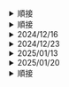<details> <summary>順接</summary>  <ul>

<table style="font-size: 14px;">
  <tr>
    <td><strong>2024/12/02</strong></td>
    <td>
      <strong> 文法</strong> <br>
      ～ようによっては ／ ～ようでは <br>
      
      <strong> 接続</strong> <br>
    
      <strong> 意味</strong> <br>
        要看怎么… ／　取决于…（的方式）　／　根据…（的方式）<br>
    
      <strong> 例文 </strong> <br>
        ●この状況も、見方ようによってはチャンスになる。<br>

      <strong> その他 </strong> <br>
        ●よいお年をお迎えください。 <br>

  </tr>

</table>


  <tr><td colspan="5"><strong>2024/12/16</strong></td></tr>
  <tr>
    <td> ～に即して </strong></td>
    <td> 接続</td>
    <td>
      ～に合わせて　／　按照…　／　依据…／　根据…　／　以…为基准
    </td>
    <td>●実状に即して考えよう</td>
    <td>
      ●液体　落とす／入れる　ー＞　耳の中に薬を落とす／耳の中に薬を入れる<br>
      ●体重が増えない　減る
      </td>
  </tr>
</table>
</ul>  </details>








<details> <summary>順接</summary>  <ul>

<table style="font-size: 14px;">
  <tr>
    <td><strong> 文法</strong></td>
    <td><strong> 接続</strong></td>
    <td><strong> 意味</strong></td>
    <td><strong> 例文 </strong></td>
    <td><strong> 備考（そのほか） </strong></td>
  </tr>

  <tr><td colspan="5"><strong>2024/12/02</strong></td></tr>
  <tr>
    <td > ～ようによっては<br>～ようでは </strong></td>
    <td > 接続</td>
    <td > 要看怎么… ／　取决于…（的方式）　／　根据…（的方式）</td>
    <td >●この状況も、見方ようによってはチャンスになる。</td>
    <td >
      ●よいお年をお迎えください。
      </td>
  </tr>

  <tr><td colspan="5"><strong>2024/12/09</strong></td></tr>
  <tr>
    <td> ～をものともせずに </strong></td>
    <td> 接続</td>
    <td>
      克服困难…　／　不顾…　／　不当回事
    </td>
    <td>●疲れをものともせずに、休日も出社しました。</td>
    <td>
      ●液体　落とす／入れる　ー＞　耳の中に薬を落とす／耳の中に薬を入れる<br>
      ●体重が増えない　減る
      </td>
  </tr>
</table>


  <tr><td colspan="5"><strong>2024/12/16</strong></td></tr>
  <tr>
    <td> ～に即して </strong></td>
    <td> 接続</td>
    <td>
      ～に合わせて　／　按照…　／　依据…／　根据…　／　以…为基准
    </td>
    <td>●実状に即して考えよう</td>
    <td>
      ●液体　落とす／入れる　ー＞　耳の中に薬を落とす／耳の中に薬を入れる<br>
      ●体重が増えない　減る
      </td>
  </tr>
</table>
</ul>  </details>




<!-- ############### 2024/12/16 ############### -->
<details> <summary>2024/12/16</summary>  <ul>
  
  <li> <strong>～に即して</strong>
    <ul>
      <li>意味：～に合わせて　／　按照…　／　依据…／　根据…　／　以…为基准</li>
      <li>例文：実状に即して考えよう</li> 
    </ul>
  </li>
  
  <li> <strong>その他</strong>
    <ul>
      <li>「あっという間に」は、「瞬く間に」や「一瞬で」という意味で、時間が非常に早く過ぎることを表現する言葉です。
            例えば、「あっという間に時間が過ぎた」「あっという間に時間になりました」というように使います。　</li>
      <li>「橋渡し」とは、物事や人々の間に立って、両者をつなげる役割を果たすことを指します。　</li>
    </ul>
  </li>
</ul>  </details>

<!-- ############### 2024/12/23 ############### -->
<details> <summary>2024/12/23</summary>  <ul>
  
  <li> <strong>～如何では</strong>
    <ul>
      <li>意味：取决于…　／　根据…　／　～によって　／　～次第では　</li>
      <li>　　　前件の条件によって結果が変わることを表します。　</li>
      <li>例文：自分の行動いかんでは人生はそんな悪くない。</li> 
      <li>例文：天候如何では、スポーツ大会を中止するかどうかを決めます。</li> 
    </ul>
  </li>
  
  <li> <strong>その他</strong>
    <ul>
      <li>いかんにかかわらず　／　如何を問わず
          ⇒～に関係がなく
      　　　例文：私は遅刻してしまったが、理由の如何を問わずに謝罪しました。</li>
    </ul>
  </li>
</ul>  </details>

<!-- ############### 2025/01/13 ############### -->
<details> <summary>2025/01/13</summary>  <ul>
  
  <li> <strong>～をよそに</strong>
    <ul>
      <li>意味：不願...；不管...　</li>
      <li>　　　A名詞　＋　およそに　＋　B　</li>
      <li>　　　通常ならAが自分と関係あることで気にしたりするが、今回はAとは関係なくB／AをきにしないでB／Aを無視してB　</li>
      <li>例文：親の心配をよそに息子は勉強せずに遊んでばかりいる。</li> 
      <li>例文：先輩のアドバイスをよそに、自分の考えでその仕事をやりました</li> 
    </ul>
  </li>
  
  <li> <strong>その他</strong>
    <ul>
      <li>雪（音調↑）さん　／　雪（音調↓）が降っている。</li>
    </ul>
  </li>
</ul>  </details>

<!-- ############### 2025/01/20 ############### -->
<details> <summary>2025/01/20</summary>  <ul>
  
  <li> <strong>～憚らない</strong>
    <ul>
      <li>意味：“毫不犹豫”或“毫无顾忌”　</li>
      <li>　　　文法ではなくて、動詞です。　</li>
      <li>　　　周囲を気にしたり遠慮したりすることがないさま　</li>
      <li>例文：彼は他人の目を憚らないで、自分の意見をはっきりと言う。</li> 
      <li>例文：彼女は失敗を憚らないで、新しい挑戦を続けている。</li> 
    </ul>
  </li>
</ul>  </details>



<details> <summary>順接</summary>  <ul>

<table style="font-size: 14px; vertical-align: top; text-align: left;">
  <tr>
    <td ><strong> 文法</strong></td>
    <td ><strong> 接続</strong></td>
    <td ><strong> 意味</strong></td>
    <td ><strong> 例文 </strong></td>
    <td ><strong> 備考（そのほか） </strong></td>
  </tr>

  <tr><td colspan="5"><strong>2025/02/03</strong></td></tr>
  <tr>
    <td > ～ゆえに </strong></td>
    <td > 接続</strong></td>
    <td > 〜のために</td>
    <td >●貧しさゆえに一生懸命働いた</td>
    <td >
      ●市場「いちば」⇒具体的な場所がある<br>
      ●市場「しじょう」＝概念的に
      </td>
  </tr>

  <tr><td colspan="5"><strong>2025/02/10</strong></td></tr>
  <tr>
    <td > ～とあって </strong></td>
    <td > 接続</strong></td>
    <td >
      ～という状況にあって / ～という状況なので/ ～ので
    </td>
    <td >●世界的な人気歌手のコンサートとあって、チケットが販売が3分で売り切れました。</td>
    <td >
      ●滑舌「かつぜつ」が悪い⇒はっきりしゃべれない<br>
      ●ペラペラしゃべる⇒流暢的に喋れる
      </td>
  </tr>
</table>

</ul>  </details>
